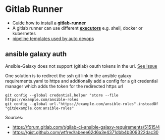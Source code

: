 # Gitlab Runner

- [Guide how to install a **gitlab-runner**](https://medium.com/devops-with-valentine/how-to-configure-your-own-gitlab-runner-with-a-docker-executor-on-aws-ec2-d76c7be0660d)
- A gitlab runner can use different [**executors**](https://docs.gitlab.com/runner/executors/) e.g. shell, docker or kubernetes 
- [pipeline templates used by auto devops](https://gitlab.com/gitlab-org/gitlab/-/tree/master/lib/gitlab/ci/templates)

## ansible galaxy auth

Ansible-Galaxy does not support (gitlab) oauth tokens in the url. [See Issue](https://github.com/ansible/ansible/issues/17194)

One solution is to redirect the ssh git link in the ansible galaxy requirements.yaml to https and addtionally add a config for a git credential manager which adds the token for the redirected https url

```shell
git config --global credential.helper "store --file https://example.com/ansible-roles
git config --global url."https://example.com/ansible-roles".insteadOf "git@example.com:ansible-roles"
```

Sources:

- https://forum.gitlab.com/t/gilab-ci-ansible-galaxy-requirements/51515/4
- https://gist.github.com/wtfred/abeee62d6a3e4371dbb4b309322dac30
